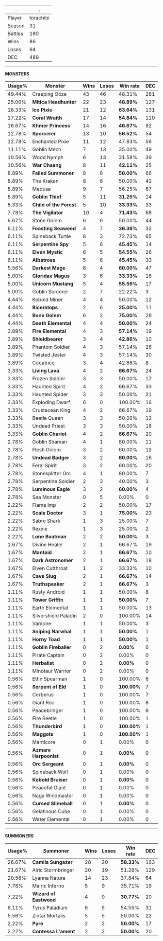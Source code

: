.|.
|-|-
Player|torachibi
Season|31
Battles|180
Wins|86
Loses|94
DEC|489

---
**MONSTERS**

Usage%|Monster|Wins|Loses|Win rate|DEC|
-|-|-|-|-|-|
49.44%|Creeping Ooze|43|46|48.31%|281|
25.00%|**Mitica Headhunter**|22|23|**48.89%**|127|
18.33%|**Ice Pixie**|21|12|**63.64%**|131|
17.22%|**Coral Wraith**|17|14|**54.84%**|110|
16.67%|**Khmer Princess**|14|16|**46.67%**|92|
12.78%|**Sporcerer**|13|10|**56.52%**|54|
12.78%|Enchanted Pixie|11|12|47.83%|56|
11.11%|Goblin Mech|7|13|35.00%|49|
10.56%|Wood Nymph|6|13|31.58%|39|
10.56%|**War Chaang**|8|11|**42.11%**|25|
8.89%|**Failed Summoner**|8|8|**50.00%**|66|
8.89%|The Kraken|8|8|50.00%|42|
8.89%|Medusa|9|7|56.25%|67|
8.89%|**Goblin Thief**|5|11|**31.25%**|14|
8.33%|**Child of the Forest**|5|10|**33.33%**|33|
7.78%|**The Vigilator**|10|4|**71.43%**|68|
6.67%|Stone Golem|6|6|50.00%|44|
6.11%|**Feasting Seaweed**|4|7|**36.36%**|32|
6.11%|Spineback Turtle|8|3|72.73%|65|
6.11%|**Serpentine Spy**|5|6|**45.45%**|14|
6.11%|**Elven Mystic**|6|5|**54.55%**|26|
6.11%|**Albatross**|5|6|**45.45%**|33|
5.56%|**Darkest Mage**|6|4|**60.00%**|47|
5.00%|**Gloridax Magus**|3|6|**33.33%**|18|
5.00%|**Unicorn Mustang**|5|4|**55.56%**|17|
5.00%|Goblin Sorcerer|2|7|22.22%|3|
4.44%|Kobold Miner|4|4|50.00%|12|
4.44%|**Biceratops**|2|6|**25.00%**|11|
4.44%|**Bone Golem**|6|2|**75.00%**|28|
4.44%|**Death Elemental**|4|4|**50.00%**|24|
3.89%|**Fire Elemental**|4|3|**57.14%**|19|
3.89%|**Shieldbearer**|3|4|**42.86%**|10|
3.89%|Phantom Soldier|4|3|57.14%|26|
3.89%|Twisted Jester|4|3|57.14%|30|
3.89%|Cocatrice|3|4|42.86%|8|
3.33%|**Living Lava**|4|2|**66.67%**|24|
3.33%|Frozen Soldier|3|3|50.00%|17|
3.33%|Haunted Spirit|4|2|66.67%|33|
3.33%|Haunted Spider|3|3|50.00%|21|
3.33%|Exploding Dwarf|6|0|100.00%|16|
3.33%|Crustacean King|4|2|66.67%|19|
3.33%|Beetle Queen|3|3|50.00%|12|
3.33%|Undead Priest|3|3|50.00%|18|
3.33%|**Goblin Chariot**|4|2|**66.67%**|20|
2.78%|Goblin Shaman|4|1|80.00%|11|
2.78%|Flesh Golem|3|2|60.00%|12|
2.78%|**Undead Badger**|3|2|**60.00%**|16|
2.78%|Feral Spirit|3|2|60.00%|20|
2.78%|Stonesplitter Orc|4|1|80.00%|7|
2.78%|Serpentine Soldier|2|3|40.00%|3|
2.78%|**Luminous Eagle**|3|2|**60.00%**|4|
2.78%|Sea Monster|0|5|0.00%|0|
2.22%|Flame Imp|2|2|50.00%|17|
2.22%|**Scale Doctor**|3|1|**75.00%**|23|
2.22%|Sabre Shark|1|3|25.00%|7|
2.22%|Rexxie|1|3|25.00%|2|
2.22%|**Lone Boatman**|2|2|**50.00%**|3|
1.67%|Divine Healer|2|1|66.67%|19|
1.67%|**Mantoid**|2|1|**66.67%**|10|
1.67%|**Dark Astronomer**|2|1|**66.67%**|18|
1.67%|Elven Cutthroat|1|2|33.33%|10|
1.67%|**Cave Slug**|2|1|**66.67%**|14|
1.67%|**Truthspeaker**|2|1|**66.67%**|3|
1.11%|Rusty Android|1|1|50.00%|8|
1.11%|**Tower Griffin**|1|1|**50.00%**|7|
1.11%|Earth Elemental|1|1|50.00%|13|
1.11%|Silvershield Paladin|2|0|100.00%|14|
1.11%|Vampire|1|1|50.00%|3|
1.11%|**Sniping Narwhal**|1|1|**50.00%**|1|
1.11%|**Horny Toad**|1|1|**50.00%**|1|
1.11%|**Goblin Fireballer**|0|2|**0.00%**|0|
1.11%|Pirate Captain|0|2|0.00%|0|
1.11%|**Herbalist**|0|2|**0.00%**|0|
1.11%|Minotaur Warrior|0|2|0.00%|0|
0.56%|Ettin Spearman|1|0|100.00%|6|
0.56%|**Serpent of Eld**|1|0|**100.00%**|7|
0.56%|Cerberus|1|0|100.00%|7|
0.56%|Giant Roc|1|0|100.00%|8|
0.56%|Peacebringer|1|0|100.00%|6|
0.56%|Fire Beetle|1|0|100.00%|1|
0.56%|**Thunderbird**|1|0|**100.00%**|1|
0.56%|**Maggots**|1|0|**100.00%**|1|
0.56%|Manticore|0|1|0.00%|0|
0.56%|**Azmare Harpoonist**|0|1|**0.00%**|0|
0.56%|**Orc Sergeant**|0|1|**0.00%**|0|
0.56%|Spineback Wolf|0|1|0.00%|0|
0.56%|**Kobold Bruiser**|0|1|**0.00%**|0|
0.56%|Peaceful Giant|0|1|0.00%|0|
0.56%|Naga Windmaster|0|1|0.00%|0|
0.56%|**Cursed Slimeball**|0|1|**0.00%**|0|
0.56%|Gelatinous Cube|0|1|0.00%|0|
0.56%|Water Elemental|0|1|0.00%|0|

---
**SUMMONERS**

Usage%|Summoner|Wins|Loses|Win rate|DEC|
-|-|-|-|-|-|
26.67%|**Camila Sungazer**|28|20|**58.33%**|163|
21.67%|Alric Stormbringer|20|19|51.28%|129|
20.56%|Lyanna Natura|14|23|37.84%|64|
7.78%|Malric Inferno|5|9|35.71%|19|
7.22%|**Wizard of Eastwood**|4|9|**30.77%**|20|
6.11%|Tyrus Paladium|6|5|54.55%|31|
5.56%|Zintar Mortalis|5|5|50.00%|22|
2.22%|**Pyre**|2|2|**50.00%**|17|
2.22%|**Contessa L'ament**|2|2|**50.00%**|20|
